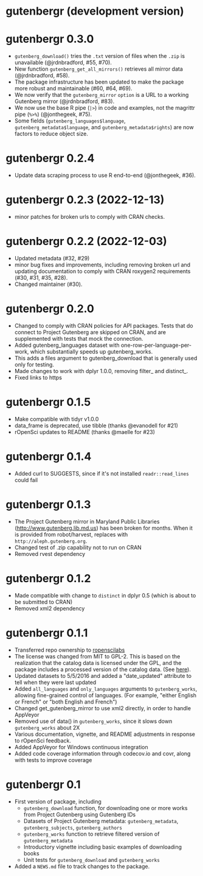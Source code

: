 # gutenbergr (development version)

# gutenbergr 0.3.0

* `gutenberg_download()` tries the `.txt` version of files when the `.zip` is unavailable (@jrdnbradford, #55, #70).
* New function `gutenberg_get_all_mirrors()` retrieves all mirror data (@jrdnbradford, #58).
* The package infrastructure has been updated to make the package more robust and maintainable (#60, #64, #69).
* We now verify that the `gutenberg_mirror` `option` is a URL to a working Gutenberg mirror (@jrdnbradford, #83).
* We now use the base R pipe (`|>`) in code and examples, not the magrittr pipe (`%>%`) (@jonthegeek, #75).
* Some fields (`gutenberg_languages$language`, `gutenberg_metadata$language`, and `gutenberg_metadata$rights`) are now factors to reduce object size.

# gutenbergr 0.2.4

* Update data scraping process to use R end-to-end (@jonthegeek, #36).

# gutenbergr 0.2.3 (2022-12-13)

* minor patches for broken urls to comply with CRAN checks.

# gutenbergr 0.2.2 (2022-12-03)

* Updated metadata (#32, #29)
* minor bug fixes and improvements, including removing broken url and updating documentation to comply with CRAN roxygen2 requirements (#30, #31, #35, #28).
* Changed maintainer (#30).

# gutenbergr 0.2.0

* Changed to comply with CRAN policies for API packages. Tests that do connect to Project Gutenberg are skipped on CRAN, and are supplemented with tests that mock the connection.
* Added gutenberg_languages dataset with one-row-per-language-per-work, which substantially speeds up gutenberg_works.
* This adds a files argument to gutenberg_download that is generally used only for testing.
* Made changes to work with dplyr 1.0.0, removing filter_ and distinct_.
* Fixed links to https

# gutenbergr 0.1.5

* Make compatible with tidyr v1.0.0
* data_frame is deprecated, use tibble (thanks @evanodell for #21)
* rOpenSci updates to README (thanks @maelle for #23)

# gutenbergr 0.1.4

* Added curl to SUGGESTS, since if it's not installed `readr::read_lines` could fail

# gutenbergr 0.1.3

* The Project Gutenberg mirror in Maryland Public Libraries (http://www.gutenberg.lib.md.us) has been broken for months. When it is provided from robot/harvest, replaces with `http://aleph.gutenberg.org`.
* Changed test of .zip capability not to run on CRAN
* Removed rvest dependency

# gutenbergr 0.1.2

* Made compatible with change to `distinct` in dplyr 0.5 (which is about to be submitted to CRAN)
* Removed xml2 dependency

# gutenbergr 0.1.1

* Transferred repo ownership to [ropenscilabs](https://github.com/ropenscilabs)
* The license was changed from MIT to GPL-2. This is based on the realization that the catalog data is licensed under the GPL, and the package includes a processed version of the catalog data. (See [here](https://www.gutenberg.org/ebooks/offline_catalogs.html)).
* Updated datasets to 5/5/2016 and added a "date_updated" attribute to tell when they were last updated
* Added `all_languages` and `only_languages` arguments to `gutenberg_works`, allowing fine-grained control of languages. (For example, "either English or French" or "both English and French")
* Changed get_gutenberg_mirror to use xml2 directly, in order to handle AppVeyor
* Removed use of data() in `gutenberg_works`, since it slows down `gutenberg_works` about 2X
* Various documentation, vignette, and README adjustments in response to rOpenSci feedback.
* Added AppVeyor for Windows continuous integration
* Added code coverage information through codecov.io and covr, along with tests to improve coverage

# gutenbergr 0.1

* First version of package, including
  * `gutenberg_download` function, for downloading one or more works from Project Gutenberg using Gutenberg IDs
  * Datasets of Project Gutenberg metadata: `gutenberg_metadata`, `gutenberg_subjects`, `gutenberg_authors`
  * `gutenberg_works` function to retrieve filtered version of `gutenberg_metadata`
  * Introductory vignette including basic examples of downloading books
  * Unit tests for `gutenberg_download` and `gutenberg_works`
* Added a `NEWS.md` file to track changes to the package.
